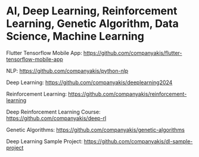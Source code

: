 # AI, Deep Learning, Reinforcement Learning, Genetic Algorithm, Data Science, Machine Learning

Flutter Tensorflow Mobile App:
https://github.com/companyakis/flutter-tensorflow-mobile-app

NLP:
https://github.com/companyakis/python-nlp

Deep Learning:
https://github.com/companyakis/deeplearning2024

Reinforcement Learning:
https://github.com/companyakis/reinforcement-learning

Deep Reinforcement Learning Course:
https://github.com/companyakis/deep-rl

Genetic Algorithms:
https://github.com/companyakis/genetic-algorithms

Deep Learning Sample Project:
https://github.com/companyakis/dl-sample-project
